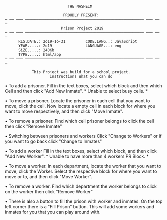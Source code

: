 
                                THE NASHEIM       
                                               
                              PROUDLY PRESENT:
    ─ ── ─── ───────────────────────────────────────────────────── ─── ── ─   
                             Prison Project 2019 
    ─ ── ─── ───────────────────────────────────────────────────── ─── ── ─   
          RLS.DATE.: 2o19-1o-31         CODE.LANG..: JavaScript  
          YEAR.....: 2o19               LANGUAGE...: eng
          SiZE.....: 240Kb              
          TYPE.....: html/app                
    ─ ── ─── ───────────────────────────────────────────────────── ─── ── ─   

                This Project was build for a school project.
                        Instructions What you can do

• To add a prisoner.
    Fill in the text boxes, select which block and then which 
    Cell and then click "Add New Inmate".
    * Unable to select busy cells. *

• To move a prisoner.
    Locate the prisoner in each cell that you want to move, 
    click the cell. Now locate a empty cell in each block for 
    where you want to move respectively, and then click "Move Inmate".

• To remove a prisoner.
    Find which cell prisoner belongs to click the 
    cell then click "Remove Inmate"

• Switching between prisoners and workers
    Click "Change to Workers" or if you want to go back
    click "Change to Inmates"

• To add a worker
    Fill in the text boxes, select which block, 
    and then click "Add New Worker".
    * Unable to have more than 4 workers PR Block. *

• To move a worker.
    In each department, locate the worker that you 
    want to move, click the Worker.
    Select the respective block for where you want to 
    move or to, and then click "Move Worker".

• To remove a worker.
    Find which department the worker belongs to click 
    on the worker then click "Remove Worker"

• There is also a button to fill the prison with worker and inmates.
    On the top left corner there is a "Fill Prison" button.
    This will add some workers and inmates for you that you 
    can play around with.